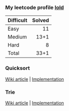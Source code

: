 ### My leetcode profile [lold](https://leetcode.com/lold/)

|Difficult| Solved  |
|---------|--------:|
|Easy     |   11    |
|Medium   |   13+1  |
|Hard     |    8    |
|Total    |   33+1  |

### Quicksort
[Wiki article](https://en.wikipedia.org/wiki/Quicksort) | [Implementation](quicksort/src/Main.java)

### Trie
[Wiki article](https://en.wikipedia.org/wiki/Trie) | [Implementation](solutions/lc212/src/)
